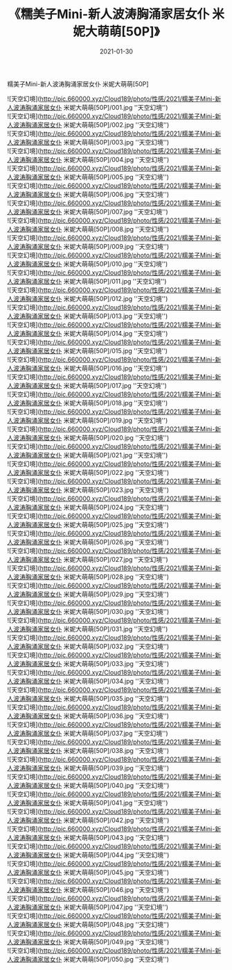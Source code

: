 ﻿---
layout: post
title:  《糯美子Mini-新人波涛胸涌家居女仆 米妮大萌萌[50P]》
date:   2021-01-30
img: http://pic.660000.xyz/Cloud189/photo/性感/2021/糯美子Mini-新人波涛胸涌家居女仆 米妮大萌萌[50P]/000.jpg
categories: [美女, 性感, 泳衣]
---

糯美子Mini-新人波涛胸涌家居女仆 米妮大萌萌[50P]



![天空幻境](http://pic.660000.xyz/Cloud189/photo/性感/2021/糯美子Mini-新人波涛胸涌家居女仆 米妮大萌萌[50P]/001.jpg ''天空幻境'') <br>
![天空幻境](http://pic.660000.xyz/Cloud189/photo/性感/2021/糯美子Mini-新人波涛胸涌家居女仆 米妮大萌萌[50P]/002.jpg ''天空幻境'') <br>
![天空幻境](http://pic.660000.xyz/Cloud189/photo/性感/2021/糯美子Mini-新人波涛胸涌家居女仆 米妮大萌萌[50P]/003.jpg ''天空幻境'') <br>
![天空幻境](http://pic.660000.xyz/Cloud189/photo/性感/2021/糯美子Mini-新人波涛胸涌家居女仆 米妮大萌萌[50P]/004.jpg ''天空幻境'') <br>
![天空幻境](http://pic.660000.xyz/Cloud189/photo/性感/2021/糯美子Mini-新人波涛胸涌家居女仆 米妮大萌萌[50P]/005.jpg ''天空幻境'') <br>
![天空幻境](http://pic.660000.xyz/Cloud189/photo/性感/2021/糯美子Mini-新人波涛胸涌家居女仆 米妮大萌萌[50P]/006.jpg ''天空幻境'') <br>
![天空幻境](http://pic.660000.xyz/Cloud189/photo/性感/2021/糯美子Mini-新人波涛胸涌家居女仆 米妮大萌萌[50P]/007.jpg ''天空幻境'') <br>
![天空幻境](http://pic.660000.xyz/Cloud189/photo/性感/2021/糯美子Mini-新人波涛胸涌家居女仆 米妮大萌萌[50P]/008.jpg ''天空幻境'') <br>
![天空幻境](http://pic.660000.xyz/Cloud189/photo/性感/2021/糯美子Mini-新人波涛胸涌家居女仆 米妮大萌萌[50P]/009.jpg ''天空幻境'') <br>
![天空幻境](http://pic.660000.xyz/Cloud189/photo/性感/2021/糯美子Mini-新人波涛胸涌家居女仆 米妮大萌萌[50P]/010.jpg ''天空幻境'') <br>
![天空幻境](http://pic.660000.xyz/Cloud189/photo/性感/2021/糯美子Mini-新人波涛胸涌家居女仆 米妮大萌萌[50P]/011.jpg ''天空幻境'') <br>
![天空幻境](http://pic.660000.xyz/Cloud189/photo/性感/2021/糯美子Mini-新人波涛胸涌家居女仆 米妮大萌萌[50P]/012.jpg ''天空幻境'') <br>
![天空幻境](http://pic.660000.xyz/Cloud189/photo/性感/2021/糯美子Mini-新人波涛胸涌家居女仆 米妮大萌萌[50P]/013.jpg ''天空幻境'') <br>
![天空幻境](http://pic.660000.xyz/Cloud189/photo/性感/2021/糯美子Mini-新人波涛胸涌家居女仆 米妮大萌萌[50P]/014.jpg ''天空幻境'') <br>
![天空幻境](http://pic.660000.xyz/Cloud189/photo/性感/2021/糯美子Mini-新人波涛胸涌家居女仆 米妮大萌萌[50P]/015.jpg ''天空幻境'') <br>
![天空幻境](http://pic.660000.xyz/Cloud189/photo/性感/2021/糯美子Mini-新人波涛胸涌家居女仆 米妮大萌萌[50P]/016.jpg ''天空幻境'') <br>
![天空幻境](http://pic.660000.xyz/Cloud189/photo/性感/2021/糯美子Mini-新人波涛胸涌家居女仆 米妮大萌萌[50P]/017.jpg ''天空幻境'') <br>
![天空幻境](http://pic.660000.xyz/Cloud189/photo/性感/2021/糯美子Mini-新人波涛胸涌家居女仆 米妮大萌萌[50P]/018.jpg ''天空幻境'') <br>
![天空幻境](http://pic.660000.xyz/Cloud189/photo/性感/2021/糯美子Mini-新人波涛胸涌家居女仆 米妮大萌萌[50P]/019.jpg ''天空幻境'') <br>
![天空幻境](http://pic.660000.xyz/Cloud189/photo/性感/2021/糯美子Mini-新人波涛胸涌家居女仆 米妮大萌萌[50P]/020.jpg ''天空幻境'') <br>
![天空幻境](http://pic.660000.xyz/Cloud189/photo/性感/2021/糯美子Mini-新人波涛胸涌家居女仆 米妮大萌萌[50P]/021.jpg ''天空幻境'') <br>
![天空幻境](http://pic.660000.xyz/Cloud189/photo/性感/2021/糯美子Mini-新人波涛胸涌家居女仆 米妮大萌萌[50P]/022.jpg ''天空幻境'') <br>
![天空幻境](http://pic.660000.xyz/Cloud189/photo/性感/2021/糯美子Mini-新人波涛胸涌家居女仆 米妮大萌萌[50P]/023.jpg ''天空幻境'') <br>
![天空幻境](http://pic.660000.xyz/Cloud189/photo/性感/2021/糯美子Mini-新人波涛胸涌家居女仆 米妮大萌萌[50P]/024.jpg ''天空幻境'') <br>
![天空幻境](http://pic.660000.xyz/Cloud189/photo/性感/2021/糯美子Mini-新人波涛胸涌家居女仆 米妮大萌萌[50P]/025.jpg ''天空幻境'') <br>
![天空幻境](http://pic.660000.xyz/Cloud189/photo/性感/2021/糯美子Mini-新人波涛胸涌家居女仆 米妮大萌萌[50P]/026.jpg ''天空幻境'') <br>
![天空幻境](http://pic.660000.xyz/Cloud189/photo/性感/2021/糯美子Mini-新人波涛胸涌家居女仆 米妮大萌萌[50P]/027.jpg ''天空幻境'') <br>
![天空幻境](http://pic.660000.xyz/Cloud189/photo/性感/2021/糯美子Mini-新人波涛胸涌家居女仆 米妮大萌萌[50P]/028.jpg ''天空幻境'') <br>
![天空幻境](http://pic.660000.xyz/Cloud189/photo/性感/2021/糯美子Mini-新人波涛胸涌家居女仆 米妮大萌萌[50P]/029.jpg ''天空幻境'') <br>
![天空幻境](http://pic.660000.xyz/Cloud189/photo/性感/2021/糯美子Mini-新人波涛胸涌家居女仆 米妮大萌萌[50P]/030.jpg ''天空幻境'') <br>
![天空幻境](http://pic.660000.xyz/Cloud189/photo/性感/2021/糯美子Mini-新人波涛胸涌家居女仆 米妮大萌萌[50P]/031.jpg ''天空幻境'') <br>
![天空幻境](http://pic.660000.xyz/Cloud189/photo/性感/2021/糯美子Mini-新人波涛胸涌家居女仆 米妮大萌萌[50P]/032.jpg ''天空幻境'') <br>
![天空幻境](http://pic.660000.xyz/Cloud189/photo/性感/2021/糯美子Mini-新人波涛胸涌家居女仆 米妮大萌萌[50P]/033.jpg ''天空幻境'') <br>
![天空幻境](http://pic.660000.xyz/Cloud189/photo/性感/2021/糯美子Mini-新人波涛胸涌家居女仆 米妮大萌萌[50P]/034.jpg ''天空幻境'') <br>
![天空幻境](http://pic.660000.xyz/Cloud189/photo/性感/2021/糯美子Mini-新人波涛胸涌家居女仆 米妮大萌萌[50P]/035.jpg ''天空幻境'') <br>
![天空幻境](http://pic.660000.xyz/Cloud189/photo/性感/2021/糯美子Mini-新人波涛胸涌家居女仆 米妮大萌萌[50P]/036.jpg ''天空幻境'') <br>
![天空幻境](http://pic.660000.xyz/Cloud189/photo/性感/2021/糯美子Mini-新人波涛胸涌家居女仆 米妮大萌萌[50P]/037.jpg ''天空幻境'') <br>
![天空幻境](http://pic.660000.xyz/Cloud189/photo/性感/2021/糯美子Mini-新人波涛胸涌家居女仆 米妮大萌萌[50P]/038.jpg ''天空幻境'') <br>
![天空幻境](http://pic.660000.xyz/Cloud189/photo/性感/2021/糯美子Mini-新人波涛胸涌家居女仆 米妮大萌萌[50P]/039.jpg ''天空幻境'') <br>
![天空幻境](http://pic.660000.xyz/Cloud189/photo/性感/2021/糯美子Mini-新人波涛胸涌家居女仆 米妮大萌萌[50P]/040.jpg ''天空幻境'') <br>
![天空幻境](http://pic.660000.xyz/Cloud189/photo/性感/2021/糯美子Mini-新人波涛胸涌家居女仆 米妮大萌萌[50P]/041.jpg ''天空幻境'') <br>
![天空幻境](http://pic.660000.xyz/Cloud189/photo/性感/2021/糯美子Mini-新人波涛胸涌家居女仆 米妮大萌萌[50P]/042.jpg ''天空幻境'') <br>
![天空幻境](http://pic.660000.xyz/Cloud189/photo/性感/2021/糯美子Mini-新人波涛胸涌家居女仆 米妮大萌萌[50P]/043.jpg ''天空幻境'') <br>
![天空幻境](http://pic.660000.xyz/Cloud189/photo/性感/2021/糯美子Mini-新人波涛胸涌家居女仆 米妮大萌萌[50P]/044.jpg ''天空幻境'') <br>
![天空幻境](http://pic.660000.xyz/Cloud189/photo/性感/2021/糯美子Mini-新人波涛胸涌家居女仆 米妮大萌萌[50P]/045.jpg ''天空幻境'') <br>
![天空幻境](http://pic.660000.xyz/Cloud189/photo/性感/2021/糯美子Mini-新人波涛胸涌家居女仆 米妮大萌萌[50P]/046.jpg ''天空幻境'') <br>
![天空幻境](http://pic.660000.xyz/Cloud189/photo/性感/2021/糯美子Mini-新人波涛胸涌家居女仆 米妮大萌萌[50P]/047.jpg ''天空幻境'') <br>
![天空幻境](http://pic.660000.xyz/Cloud189/photo/性感/2021/糯美子Mini-新人波涛胸涌家居女仆 米妮大萌萌[50P]/048.jpg ''天空幻境'') <br>
![天空幻境](http://pic.660000.xyz/Cloud189/photo/性感/2021/糯美子Mini-新人波涛胸涌家居女仆 米妮大萌萌[50P]/049.jpg ''天空幻境'') <br>
![天空幻境](http://pic.660000.xyz/Cloud189/photo/性感/2021/糯美子Mini-新人波涛胸涌家居女仆 米妮大萌萌[50P]/050.jpg ''天空幻境'') <br>